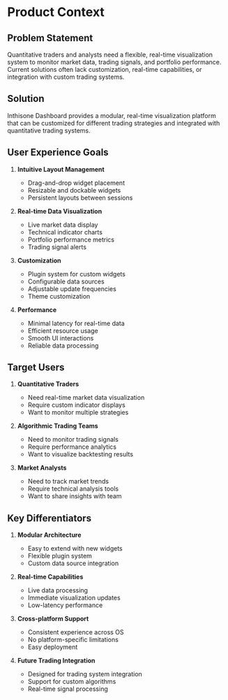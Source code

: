# Product Context

## Problem Statement
Quantitative traders and analysts need a flexible, real-time visualization system to monitor market data, trading signals, and portfolio performance. Current solutions often lack customization, real-time capabilities, or integration with custom trading systems.

## Solution
Inthisone Dashboard provides a modular, real-time visualization platform that can be customized for different trading strategies and integrated with quantitative trading systems.

## User Experience Goals
1. **Intuitive Layout Management**
   - Drag-and-drop widget placement
   - Resizable and dockable widgets
   - Persistent layouts between sessions

2. **Real-time Data Visualization**
   - Live market data display
   - Technical indicator charts
   - Portfolio performance metrics
   - Trading signal alerts

3. **Customization**
   - Plugin system for custom widgets
   - Configurable data sources
   - Adjustable update frequencies
   - Theme customization

4. **Performance**
   - Minimal latency for real-time data
   - Efficient resource usage
   - Smooth UI interactions
   - Reliable data processing

## Target Users
1. **Quantitative Traders**
   - Need real-time market data visualization
   - Require custom indicator displays
   - Want to monitor multiple strategies

2. **Algorithmic Trading Teams**
   - Need to monitor trading signals
   - Require performance analytics
   - Want to visualize backtesting results

3. **Market Analysts**
   - Need to track market trends
   - Require technical analysis tools
   - Want to share insights with team

## Key Differentiators
1. **Modular Architecture**
   - Easy to extend with new widgets
   - Flexible plugin system
   - Custom data source integration

2. **Real-time Capabilities**
   - Live data processing
   - Immediate visualization updates
   - Low-latency performance

3. **Cross-platform Support**
   - Consistent experience across OS
   - No platform-specific limitations
   - Easy deployment

4. **Future Trading Integration**
   - Designed for trading system integration
   - Support for custom algorithms
   - Real-time signal processing 